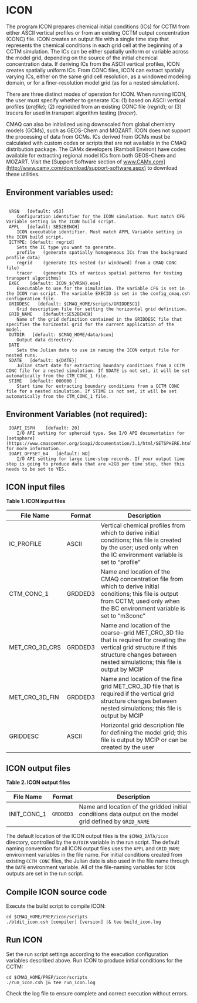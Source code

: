 ICON
========

The program ICON prepares chemical initial conditions (ICs) for CCTM from either ASCII vertical profiles or from an existing CCTM output concentration (CONC) file. ICON creates an output file with a single time step that represents the chemical conditions in each grid cell at the beginning of a CCTM simulation. The ICs can be either spatially uniform or variable across the model grid, depending on the source of the initial chemical concentration data. If deriving ICs from the ASCII vertical profiles, ICON creates spatially uniform ICs. From CONC files, ICON can extract spatially varying ICs, either on the same grid cell resolution, as a windowed modeling domain, or for a finer-resolution model grid (as for a nested simulation).

There are three distinct modes of operation for ICON.  When running ICON, the user must specify whether to generate ICs: (1) based on ASCII vertical profiles (*profile*); (2) regridded from an existing CONC file (*regrid*); or (3) tracers for used in transport algorithm testing (*tracer*).

CMAQ can also be initialized using downscaled from global chemistry models (GCMs), such as GEOS-Chem and MOZART. ICON does not support the processing of data from GCMs. ICs derived from GCMs must be calculated with custom codes or scripts that are not available in the CMAQ distribution package. The CAMx developers (Ramboll Environ) have codes available for extracting regional model ICs from both GEOS-Chem and MOZART. Visit the [Support Software section of www.CAMx.com](http://www.camx.com/download/support-software.aspx) to download these utilities.

## Environment variables used:

```

 VRSN   [default: v53]
    Configuration identifier for the ICON simulation. Must match CFG Variable setting in the ICON build script.
 APPL   [default: SE52BENCH]
    ICON executable identifier. Must match APPL Variable setting in the ICON build script.
 ICTYPE: [default: regrid]
    Sets the IC type you want to generate.
    profile   (generate spatially homogeneous ICs from the background profile data)
    regrid    (generate ICs nested (or windowed) from a CMAQ CONC file)
    tracer    (generate ICs of various spatial patterns for testing transport algorithms)
 EXEC    [default: ICON_${VRSN}.exe]
    Executable to use for the simulation. The variable CFG is set in the ICON run script. The variable EXECID is set in the config_cmaq.csh configuration file.
 GRIDDESC   [default: $CMAQ_HOME/scripts/GRIDDESC1]
    Grid description file for setting the horizontal grid definition.
 GRID_NAME    [default:SE52BENCH]
    Name of the grid definition contained in the GRIDDESC file that specifies the horizontal grid for the current application of the model.
 OUTDIR   [default: $CMAQ_HOME/data/bcon]
    Output data directory.
 DATE      
    Sets the Julian date to use in naming the ICON output file for nested runs.
 SDATE   [default: ${DATE}]
    Julian start date for extracting boundary conditions from a CCTM CONC file for a nested simulation. If SDATE is not set, it will be set automatically from the CTM_CONC_1 file.
 STIME   [default: 000000 ]
    Start time for extracting boundary conditions from a CCTM CONC file for a nested simulation. If STIME is not set, it will be set automatically from the CTM_CONC_1 file.
```

## Environment Variables (not required):
```
 IOAPI_ISPH    [default: 20]
    I/O API setting for spheroid type. See I/O API documentation for [setsphere](https://www.cmascenter.org/ioapi/documentation/3.1/html/SETSPHERE.html) for more information.
 IOAPI_OFFSET_64   [default: NO]
    I/O API setting for large time-step records. If your output time step is going to produce data that are >2GB per time step, then this needs to be set to YES.
```

## ICON input files

<a id=Table1></a>

**Table 1. ICON input files**

|**File Name**|**Format**|**Description**|
|---------------------|-------------|-----------------------------------------------------------------------|
|IC_PROFILE|ASCII|Vertical chemical profiles from which to derive initial conditions; this file is created by the user; used only when the IC environment variable is set to “profile”|
|CTM_CONC_1|GRDDED3|Name and location of the CMAQ concentration file from which to derive initial conditions; this file is output from CCTM; used only when the BC environment variable is set to “m3conc”|
|MET_CRO_3D_CRS|GRDDED3|Name and location of the coarse-grid MET_CRO_3D file that is required for creating the vertical grid structure if this structure changes between nested simulations; this file is output by MCIP|
|MET_CRO_3D_FIN|GRDDED3|Name and location of the fine grid MET_CRO_3D file that is required if the vertical grid structure changes between nested simulations; this file is output by MCIP|
|GRIDDESC|ASCII|Horizontal grid description file for defining the model grid; this file is output by MCIP or can be created by the user|

## ICON output files

<a id=Table2></a>

**Table 2. ICON output files**

|**File Name**|**Format**|**Description**|
|------------|-----------|---------------------------------------------------------------|
|INIT_CONC_1|`GRDDED3`|Name and location of the gridded initial conditions data output on the model grid defined by `GRID_NAME`|

The default location of the ICON output files is the `$CMAQ_DATA/icon` directory, controlled by the `OUTDIR` variable in the run script. The default naming convention for all ICON output files uses the `APPL` and `GRID_NAME` environment variables in the file name. For initial conditions created from existing `CCTM CONC` files, the Julian date is also used in the file name through the `DATE` environment variable. All of the file-naming variables for `ICON` outputs are set in the run script.

## Compile ICON source code

Execute the build script to compile ICON:

```
cd $CMAQ_HOME/PREP/icon/scripts
./bldit_icon.csh [compiler] [version] |& tee build_icon.log
```

## Run ICON

Set the run script settings according to the execution configuration variables described above. Run ICON to produce initial conditions for the CCTM:

```
cd $CMAQ_HOME/PREP/icon/scripts
./run_icon.csh |& tee run_icon.log
```
Check the log file to ensure complete and correct execution without errors.

